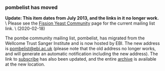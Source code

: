 ### pombelist has moved

**Update: This item dates from July 2013, and the links in it no longer work.** \\
Please see the [Fission Yeast Community](/community) page for the current mailing list link. \\
(2020-02-18)

The pombe community mailing list, pombelist, has migrated from the
Wellcome Trust Sanger Institute and is now hosted by EBI. The new
address is <pombelist@ebi.ac.uk> (please note that the old address no
longer works, and will generate an automatic notification including the
new address). The link to
[subscribe](http://listserver.ebi.ac.uk/mailman/listinfo/pombelist) has
also been updated, and the entire
[archive](http://listserver.ebi.ac.uk/mailman/private/pombelist/) is
available at the new location.
